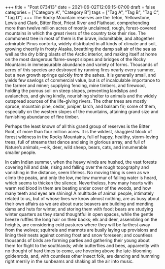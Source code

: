 +++
title = "Post 073413"
date = 2021-06-02T12:06:15-07:00
draft = false
categories = ["Category A", "Category B"]
tags = ["Tag A", "Tag B", "Tag C", "Tag D"]
+++
The Rocky Mountain reserves are the Teton, Yellowstone, Lewis and Clark, Bitter Root, Priest River and Flathead, comprehending more than twelve million acres of mostly unclaimed, rough, forest-covered mountains in which the great rivers of the country take their rise. The commonest tree in most of them is the brave, indomitable, and altogether admirable Pinus contorta, widely distributed in all kinds of climate and soil, growing cheerily in frosty Alaska, breathing the damp salt air of the sea as well as the dry biting blasts of the Arctic interior, and making itself at home on the most dangerous flame-swept slopes and bridges of the Rocky Mountains in immeasurable abundance and variety of forms. Thousands of acres of this species are destroyed by running fires nearly every summer, but a new growth springs quickly from the ashes. It is generally small, and yields few sawlogs of commercial value, but is of incalculable importance to the farmer and miner; supplying fencing, mine timbers, and firewood, holding the porous soil on steep slopes, preventing landslips and avalanches, and giving kindly, nourishing shelter to animals and the widely outspread sources of the life-giving rivers. The other trees are mostly spruce, mountain pine, cedar, juniper, larch, and balsam fir; some of them, especially on the western slopes of the mountains, attaining grand size and furnishing abundance of fine timber.

Perhaps the least known of all this grand group of reserves is the Bitter Root, of more than four million acres. It is the wildest, shaggiest block of forest wildness in the Rocky Mountains, full of happy, healthy, storm-loving trees, full of streams that dance and sing in glorious array, and full of Nature’s animals,—elk, deer, wild sheep, bears, cats, and innumerable smaller people.

In calm Indian summer, when the heavy winds are hushed, the vast forests covering hill and dale, rising and falling over the rough topography and vanishing in the distance, seem lifeless. No moving thing is seen as we climb the peaks, and only the low, mellow murmur of falling water is heard, which seems to thicken the silence. Nevertheless, how many hearts with warm red blood in them are beating under cover of the woods, and how many teeth and eyes are shining! A multitude of animal people, intimately related to us, but of whose lives we know almost nothing, are as busy about their own affairs as we are about ours: beavers are building and mending dams and huts for winter, and storing them with food; bears are studying winter quarters as they stand thoughtful in open spaces, while the gentle breeze ruffles the long hair on their backs; elk and deer, assembling on the heights, are considering cold pastures where they will be farthest away from the wolves; squirrels and marmots are busily laying up provisions and lining their nests against coming frost and snow foreseen; and countless thousands of birds are forming parties and gathering their young about them for flight to the southlands; while butterflies and bees, apparently with no thought of hard times to come, are hovering above the late-blooming goldenrods, and, with countless other insect folk, are dancing and humming right merrily in the sunbeams and shaking all the air into music.
